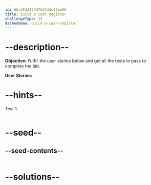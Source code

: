 ```yaml
---
id: 66c58d2477d7622ddc30ae06
title: Build a Cash Register
challengeType: 14
dashedName: build-a-cash-register
---
```


# --description--

**Objective:** Fulfill the user stories below and get all the tests to pass to complete the lab. 

**User Stories:**

# --hints--

Test 1

```js

```

# --seed--

## --seed-contents--

```js

```

# --solutions--

```js

```
